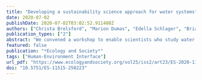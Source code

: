```yaml
---
title: "Developing a sustainability science approach for water systems"
date: 2020-07-02
publishDate: 2020-07-02T03:02:52.911408Z
authors: ["Christa Brelsford", "Marion Dumas", "Edella Schlager", "Brian J. Dermody", "Michael Aiuvalasit", "Melissa R. Allen-Dumas", "Janice Beecher", "Udit Bhatia", "Paolo D'Odorico", "Margaret Garcia", "Patricia Gober", "David Groenfeldt", "Steve Lansing", "Kaveh Madani", "Linda Estelí Méndez-Barrientos", "Elena Mondino", "Marc F. Müller", "Frances C. O'Donnell", "Patrick M. Owuor", "James Rising", "Matthew R. Sanderson", "Felipe A. A. Souza", "Samuel C. Zipper"]
publication_types: ["2"]
abstract: "We convened a workshop to enable scientists who study water systems from both social science and physical science perspectives to develop a shared language. This shared language is necessary to bridge a divide between these disciplines’ different conceptual frameworks. As a result of this workshop, we argue that we should view socio-hydrological systems as structurally co-constituted of social, engineered, and natural elements and study the “characteristic management challenges” that emerge from this structure and reoccur across time, space, and socioeconomic contexts. This approach is in contrast to theories that view these systems as separately conceptualized natural and social domains connected by bi-directional feedbacks, as is prevalent in much of the water systems research arising from the physical sciences. A focus on emergent characteristic management challenges encourages us to go beyond searching for evidence of feedbacks and instead ask questions such as: What types of innovations have successfully been used to address these challenges? What structural components of the system affect its resilience to hydrological events and through what mechanisms? Are there differences between successful and unsuccessful strategies to solve one of the characteristic management challenges? If so, how are these differences affected by institutional structure and ecological and economic contexts? To answer these questions, social processes must now take center stage in the study and practice of water management. We also argue that water systems are an important class of coupled systems with relevance for sustainability science because they are particularly amenable to the kinds of systematic comparisons that allow knowledge to accumulate. Indeed, the characteristic management challenges we identify are few in number and recur over most of human history and in most geographical locations. This recurrence should allow us to accumulate knowledge to answer the above questions by studying the long historical record of institutional innovations to manage water systems."
featured: false
publication: "*Ecology and Society*"
tags: ["Human-Environment Interface"]
url_pdf: "https://www.ecologyandsociety.org/vol25/iss2/art23/ES-2020-11515.pdf"
doi: "10.5751/ES-11515-250223"
---
```


